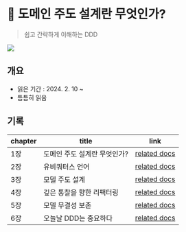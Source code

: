 # 📖 도메인 주도 설계란 무엇인가?
> 쉽고 간략하게 이해하는 DDD

![](https://image.yes24.com/momo/TopCate131/MidCate01/13003272.jpg)


## 개요
- 읽은 기간 : 2024. 2. 10 ~
- 틈틈히 읽음

## 기록
| chapter | title | link |
| ---- | ---- | ---- |
| 1장 | 도메인 주도 설계란 무엇인가? | [related docs](🏗️-DDD/dddq/chapter1.md) |
| 2장 | 유비쿼터스 언어 | [related docs](chapter2.md) |
| 3장 | 모델 주도 설계 | [related docs](chapter3.md) |
| 4장 | 깊은 통찰을 향한 리팩터링 | [related docs](./dddq/chapter4.md) |
| 5장 | 모델 무결성 보존 | [related docs](./dddq/chapter5.md) |
| 6장 | 오늘날 DDD는 중요하다 | [related docs](./dddq/chapter6.md) |